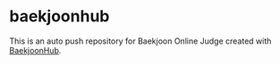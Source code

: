 # baekjoonhub
This is an auto push repository for Baekjoon Online Judge created with [BaekjoonHub](https://github.com/BaekjoonHub/BaekjoonHub).
